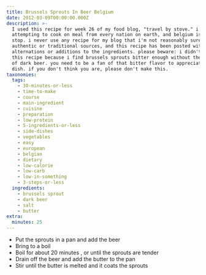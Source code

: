 ```yaml
---
title: Brussels Sprouts In Beer Belgium
date: 2012-03-09T00:00:00.000Z
description: >-
  I used this recipe for week 26 of my food blog, "travel by stove." i am
  attempting to cook on meal from every nation on earth, and belgium is my 26th
  stop. i never use any recipe for my blog that i'm not reasonably sure is from
  authentic or traditional sources, and this recipe has been posted without any
  alternations or additions to the ingredients. please beware: i didn't like
  this recipe because i find brussels sprouts bitter enough without the addition
  of dark beer. you need to be a fan of that bitter flavor to appreciate this
  dish. if you don't think you are, please don't make this.
taxonomies:
  tags:
    - 30-minutes-or-less
    - time-to-make
    - course
    - main-ingredient
    - cuisine
    - preparation
    - low-protein
    - 5-ingredients-or-less
    - side-dishes
    - vegetables
    - easy
    - european
    - belgian
    - dietary
    - low-calorie
    - low-carb
    - low-in-something
    - 3-steps-or-less
  ingredients:
    - brussels sprout
    - dark beer
    - salt
    - butter
extra:
  minutes: 25
---
```

 - Put the sprouts in a pan and add the beer
 - Bring to a boil
 - Boil for about 20 minutes , or until the sprouts are tender
 - Drain off the beer and add the butter to the pan
 - Stir until the butter is melted and it coats the sprouts
